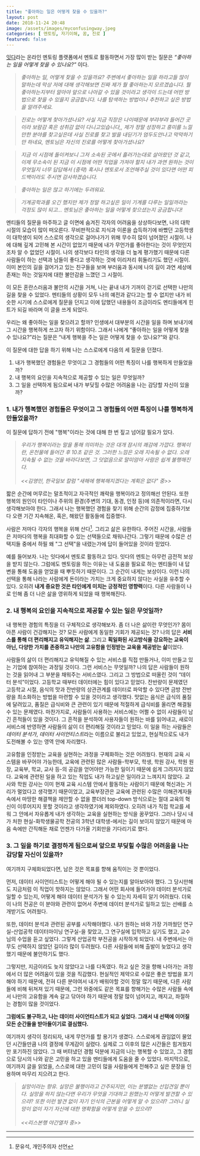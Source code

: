 ```yaml
---
title: "좋아하는 일은 어떻게 찾을 수 있을까?"
layout: post
date: 2018-11-24 20:48
image: /assets/images/myconfusingway.jpeg
categories: [ 멘토링, 자기이해, 꿈, 진로 ]
featured: false
---
```


[잇다](https://www.itdaa.net/)라는 온라인 멘토링 플랫폼에서 멘토로 활동하면서 가장 많이 받는 질문은 *“좋아하는 일을 어떻게 찾을 수 있나요?”* 이다. 

> *좋아하는 일, 어떻게 찾을 수 있을까요? 주변에서 좋아하는 일을 하라고들 많이 말하는데 막상 저에 대해 생각해보면 진짜 제가 뭘 좋아하는지 모르겠습니다. 뭘 좋아하는지부터 알아야 앞으로 나아갈 수 있을 것이라고 생각이 드는데 어떤 방법으로 찾을 수 있을지 궁금합니다. 나를 탐색하는 방법이나 추천하고 싶은 방법을 알려주세요.*

> *진로는 어떻게 찾아가셨나요? 사실 지금 직장은 나이때문에 부랴부랴 들어간 곳이라 보람감 혹은 성취감 없이 다니고있습니다,, 제가 정말 성장하고 흥미를 느낄만한 분야를 찾고싶은데 사실 진로를 찾고 발을 내딛기가 엄두도안나고 막막하기만 하네요, 멘토님은 자신의 진로를 어떻게 찾아가셨나요?* 

> *지금 이 시점에 돌이켜보니 그저 소속된 곳에서 흘러가는대로 살아왔던 것 같고, 이제 무소속이 된 지금 이 시점에 어떤 직업을 가져야 할지 내가 과연 원하는 것이 무엇일지 너무 답답해서 (중략) 혹시나 멘토로서 조언해주실 것이 있다면 어떤 피드백이라도 주시면 감사하겠습니다.*

> *좋아하는 일은 많고 하기에는 두려워요.*

> *기계공학과를 오긴 했지만 제가 정말 하고싶은 일이 기계를 다루는 일일까라는 걱정도 많이 되고... 멘토님은 좋아하는 일을 어떻게 찾으셨는지 궁금합니다!* 

멘티들의 질문을 마주하고 글 이면에 숨겨진 각자의 어려움을 상상하다보면, 나의 대학시절의 모습이 많이 떠오른다. 무비판적으로 지식과 이론을 습득하기에 바빴던 고등학생이 대학생이 되어 스스로의 생각으로 걸어나가기 위해 무수히 많이 넘어졌던 시절이. 나에 대해 깊게 고민해 본 시간이 없었기 때문에 내가 무언가를 좋아한다는 것이 무엇인지조차 알 수 없었던 시절이. 나의 생각보다 타인의 생각을 더 높게 평가했기 때문에 다른 사람들이 하는 선택과 남들이 좋다고 생각하는 것에 이리저리 휘둘리기도 했던 시절이. 이미 본인의 길을 걸어가고 있는 친구들을 보며 부러움과 동시에 나의 길이 과연 세상에 존재는 하는 것일지에 대한 불안감을 느꼈던 그 시절이.

이 모든 혼란스러움과 불안의 시간을 거쳐, 나는 끝내 내가 기꺼이 걷기로 선택한 나만의 길을 찾을 수 있었다.  멘티들의 상황이 모두 나의 예전과 같다고는 할 수 없지만 내가 비슷한 시기에 스스로에게 질문을 던지고 이에 답했던 내용들이 조금이라도 멘티들에게 힌트가 되길 바라며 이 글을 쓰게 되었다.

<div class="breaker"></div>

우리는 왜 좋아하는 일을 찾으려고 할까? 인생에서 대부분의 시간을 일을 하며 보내기에 그 시간을 행복하게 쓰고자 하기 위함이다. 그래서 나에게 “좋아하는 일을 어떻게 찾을 수 있나요?”라는 질문은 “내게 행복을 주는 일은 어떻게 찾을 수 있나요?”와 같다. 

<span class="evidence">이 질문에 대한 답을 하기 위해 나는 스스로에게 다음의 세 질문을 던졌다.</span>

1. 내가 행복했던 경험들은 무엇이고 그 경험들의 어떤 특징이 나를 행복하게 만들었을까?
2. 내 행복의 요인을 지속적으로 제공할 수 있는 일은 무엇일까?
3. 그 일을 선택하게 됨으로써 내가 부딪힐 수많은 어려움을 나는 감당할 자신이 있을까?

### 1. 내가 행복했던 경험들은 무엇이고 그 경험들의 어떤 특징이 나를 행복하게 만들었을까?

이 질문에 답하기 전에 "행복"이라는 것에 대해 한 번 짚고 넘어갈 필요가 있다. 

> *우리가 행복이라는 말을 통해 의미하는 것은 대개 잠시의 쾌감에 가깝다. 행복이란, 온천물에 들어간 후 10초 같은 것. 그러한 느낌은 오래 지속될 수 없다. 오래 지속될 수 없는 것을 바라다보면, 그 덧없음으로 말미암아 사람은 쉽게 불행해진다.* <br> <br>*<<김영민, 한국일보 칼럼 "새해에 행복해지겠다는 계획은 없다" 중>>*

짧은 순간에 머무르는 말초적이고 자극적인 쾌락을 행복이라고 정의해선 안된다. 또한 행복의 원인이 타인이나 주위의 환경(주변의 기대, 동경, 인정 등)에 의존적이라면, 다시 생각해보아야 한다. 그래서 나는 행복했던 경험을 찾기 위해 순간의 감정에 집중하기보다 오랜 기간 지속해온, 혹은, 해왔던 활동들에 집중했다. 

사람은 저마다 각자의 행복을 위해 산다[^1]. 그리고 삶은 유한하다. 주어진 시간을, 사람들은 저마다의 행복을 최대화할 수 있는 선택들으로 채워나간다. 그렇기 때문에 수많은 선택지들 중에서 하필 왜 "그 선택"을 내렸는가에 답이 들어있을 것이라 믿었다.

예를 들어보자. 나는 잇다에서 멘토로 활동하고 있다. 잇다의 멘토는 아무런 금전적 보상을 받지 않는다. 그럼에도 멘토링을 하는 이유는 내 도움을 필요로 하는 멘티들이 내 답변을 통해 도움을 얻었을 때 뿌듯하기 때문이다. 그 순간이 내게는 보상이다. 이런 나의 선택을 통해 나라는 사람에게 돈이라는 가치는 크게 중요하지 않다는 사실을 유추할 수 있다. 오히려 **내게 중요한 것은 타인에게 미치는 긍정적인 영향력**이다. 다른 사람들이 나로 인해 좀 더 나은 삶을 영위하게 되었을 때 행복해진다.

### 2. 내 행복의 요인을 지속적으로 제공할 수 있는 일은 무엇일까?

내 행복한 경험의 특징을 더 구체적으로 생각해보자. 좀 더 나은 삶이란 무엇인가? 몸이 아픈 사람이 건강해지는 것? 모든 사람에게 동일한 기회가 제공되는 것? 나의 답은 **서비스를 통해 더 편리해지고 유익해지는 삶**. 그리고 **획일화된 사고방식을 강요하는 교육이 아닌, 다양한 가치를 존중하고 나만의 고유함을 인정받는 교육을 제공받는 삶**이었다. 

사람들의 삶이 더 편리해지고 유익해질 수 있는 서비스를 직접 만들거나, 이미 만들고 있는 기업에 참여하는 과정일 것이다. 그런 서비스는 무엇일까? 나의 답은 사람들이 원하는 것을 읽어내 그 부분을 채워주는 서비스였다. 그리고 그 방법으로 떠올린 것이 “데이터 분석”이었다. 고등학교 때부터 데이터에는 힘이 있다고 믿었다. 잔반량이 문제였던 고등학교 시절, 음식의 맛과 잔뱐량의 상관관계를 데이터로 파악할 수 있다면 금방 잔반량을 최소화하는 방법을 마련할 수 있을 것이라고 생각했다. 맛없는 음식은 급식의 품질에 달려있고, 품질은 급식비와 큰 관련이 있기 때문에 적절하게 급식비를 올리면 해결될 수 있는 문제였다. 마찬가지로, 사람들이 사용하는 서비스에는 어쩔 수 없이 사람들이 남긴 흔적들이 있을 것이다. 그 흔적을 분석하여 사용자들이 원하는 바를 읽어내고, 새로이 서비스에 반영하면 사람들의 삶이 더 편리해질 것이라고 믿었다. 이 일을 하는 사람들은 *데이터 분석가*, *데이터 사이언티스트*라는 이름으로 불리고 있었고, 현실적으로도 내가 도전해볼 수 있는 영역 안에 자리했다. 

고유함을 인정받는 교육을 실현하는 과정을 구체화하는 것은 어려웠다. 현재의 교육 시스템을 바꾸어야 가능한데, 교육에 관련된 많은 사람들-학부모, 학생, 학원 강사, 학원 원장, 교육부, 학교, 교사 등-의 공감을 얻어야만 가능한 일이기 때문에 쉽게 그려지지 않았다. 교육에 관련된 일을 하고 있는 직업도 내가 하고싶은 일이라고 느껴지지 않았다. 교사와 학원 강사는 이미 현재 교육 시스템 안에서 활동하는 사람이기 때문에 혁신과는 거리가 멀었다고 생각했기 때문이었고, 교육부장관은 교육에 관련된 수많은 이해관계자들 속에서 마땅한 해결책을 제안할 수 없을 뿐더러 top-down 방식으로는 절대 교육의 혁신이 이루어지지 못할 것이라고 생각하였기에 제외하였다. 오히려 내가 직접 학교를 세워 그 안에서 자유롭게 내가 생각하는 교육을 실현하는 방식을 꿈꾸었다. 그러나 당시 내가 처한 현실-화학생물공학 전공의 3학년 대학생-에서는 길이 보이지 않았기 때문에 마음 속에만 간직해둔 채로 언젠가 다가올 기회만을 기다리기로 했다. 

### 3. 그 일을 하기로 결정하게 됨으로써 앞으로 부딪힐 수많은 어려움을 나는 감당할 자신이 있을까?

여기까지 구체화되었다면, 남은 것은 목표를 향해 움직이는 것 뿐이었다. 

먼저, 데이터 사이언티스트는 어떻게 해야 될 수 있는지를 알아보아야 했다. 그 당시만해도 지금처럼 이 직업이 핫하지는 않았다. 그래서 어떤 회사에 들어가야 데이터 분석가로 일할 수 있는지, 어떻게 해야 데이터 분석가가 될 수 있는지 자세히 알기 어려웠다. 더욱이 나의 전공은 이 분야와 관련이 없어서 주변에 데이터 분석가로 일하고 있는 선배를 소개받기도 어려웠다. 

또한, 데이터 분석과 관련된 공부를 시작해야했다. 내가 원하는 바와 가장 가까웠던 연구실-산업공학 데이터마이닝 연구실-을 찾았고, 그 연구실에 입학하고 싶기도 했고, 교수님의 수업을 듣고 싶었다. 그렇게 산업공학 부전공을 시작하게 되었다. 내 주변에서는 아무도 선택하지 않았던 길이라 많이 두려웠다. 다른 사람들에 비해 출발이 늦었다고 생각했기 때문에 불안하기도 했다.

그렇지만, 지금이라도 늦지 않았다고 나를 다독였다. 하고 싶은 것을 향해 나아가는 과정에서 더 많은 어려움이 있을 것을 직감했다. 현실적인 제약으로 수많은 좋은 방법을 포기해야 하기 때문에, 전혀 다른 분야여서 내가 배워야할 것이 정말 많기 때문에, 다른 사람들에 비해 뒤쳐져 있기 때문에, 그런 와중에도 같은 목표를 향해가는 수많은 사람들 속에서 나만의 고유함을 계속 갈고 닦아야 하기 때문에 정말 많이 넘어지고, 깨지고, 좌절하는 경험이 많을 것이었다. 

**그럼에도 불구하고, 나는 데이터 사이언티스트가 되고 싶었다. 그래서 내 선택에 이어질 모든 순간들을 받아들이기로 결심했다.**

<div class="breaker"></div>

여기까지 생각이 정리되자, 내게 무언가를 할 용기가 생겼다. 스스로에게 끊임없이 물었던 시간들만큼 나의 결정에 무게감이 실렸다. 실제로 그 이후의 많은 시간들은 힘겨웠지만 포기하진 않았다. 그 때 버텨냈던 경험 덕분에 지금의 나는 행복할 수 있었고, 그 경험으로 당시의 나와 같은 고민을 하고 있을 멘티들에게 도움을 줄 수 있었다. 마지막으로, 여기까지 글을 읽었을, 스스로에 대한 고민이 많을 사람들에게 전해주고 싶은 문장을 인용하며 마무리 지으려고 한다. 

> *실망이라는 향유. 실망은 불행이라고 간주되지만, 이는 분별없는 선입견일 뿐이다. 실망을 하지 않는다면 우리가 무엇을 기대하고 원했는지 어떻게 발견할 수 있으랴? 또한 이런 발견 없이 자기 인식의 근본을 어떻게 알 수 있으랴? 그러니 실망이 없이 자기 자신에 대한 명확함을 어떻게 얻을 수 있으랴?* <br> <br> *<<리스본행 야간열차 중>>*


---
[^1]: 문유석, 개인주의자 선언